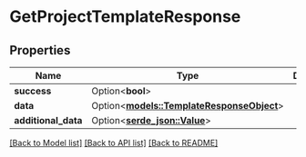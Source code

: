 # GetProjectTemplateResponse

## Properties

Name | Type | Description | Notes
------------ | ------------- | ------------- | -------------
**success** | Option<**bool**> |  | [optional]
**data** | Option<[**models::TemplateResponseObject**](TemplateResponseObject.md)> |  | [optional]
**additional_data** | Option<[**serde_json::Value**](.md)> |  | [optional]

[[Back to Model list]](../README.md#documentation-for-models) [[Back to API list]](../README.md#documentation-for-api-endpoints) [[Back to README]](../README.md)



